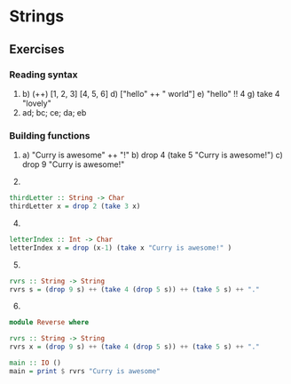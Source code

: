 # Strings

## Exercises

### Reading syntax
1. b) (++) [1, 2, 3] [4, 5, 6]
d) ["hello" ++ " world"]
e) "hello" !! 4
g) take 4 "lovely"
2. ad; bc; ce; da; eb

### Building functions

1. a) "Curry is awesome" ++ "!"
   b) drop 4 (take 5 "Curry is awesome!")
   c) drop 9 "Curry is awesome!"

3.
```haskell
thirdLetter :: String -> Char
thirdLetter x = drop 2 (take 3 x)
```
4.
```haskell
letterIndex :: Int -> Char
letterIndex x = drop (x-1) (take x "Curry is awesome!" )
```
5.
```haskell
rvrs :: String -> String
rvrs s = (drop 9 s) ++ (take 4 (drop 5 s)) ++ (take 5 s) ++ "."
```
6.
```haskell
module Reverse where

rvrs :: String -> String
rvrs x = (drop 9 s) ++ (take 4 (drop 5 s)) ++ (take 5 s) ++ "."

main :: IO ()
main = print $ rvrs "Curry is awesome"
```
